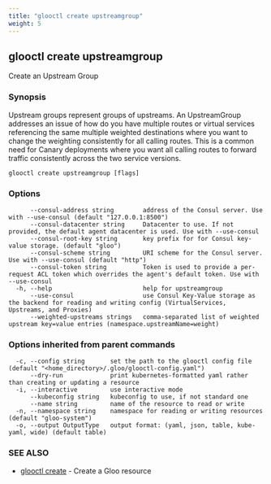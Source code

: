 ```yaml
---
title: "glooctl create upstreamgroup"
weight: 5
---
```

## glooctl create upstreamgroup

Create an Upstream Group

### Synopsis

Upstream groups represent groups of upstreams. An UpstreamGroup addresses an issue of how do you have multiple routes or virtual services referencing the same multiple weighted destinations where you want to change the weighting consistently for all calling routes. This is a common need for Canary deployments where you want all calling routes to forward traffic consistently across the two service versions.

```
glooctl create upstreamgroup [flags]
```

### Options

```
      --consul-address string        address of the Consul server. Use with --use-consul (default "127.0.0.1:8500")
      --consul-datacenter string     Datacenter to use. If not provided, the default agent datacenter is used. Use with --use-consul
      --consul-root-key string       key prefix for for Consul key-value storage. (default "gloo")
      --consul-scheme string         URI scheme for the Consul server. Use with --use-consul (default "http")
      --consul-token string          Token is used to provide a per-request ACL token which overrides the agent's default token. Use with --use-consul
  -h, --help                         help for upstreamgroup
      --use-consul                   use Consul Key-Value storage as the backend for reading and writing config (VirtualServices, Upstreams, and Proxies)
      --weighted-upstreams strings   comma-separated list of weighted upstream key=value entries (namespace.upstreamName=weight)
```

### Options inherited from parent commands

```
  -c, --config string       set the path to the glooctl config file (default "<home_directory>/.gloo/glooctl-config.yaml")
      --dry-run             print kubernetes-formatted yaml rather than creating or updating a resource
  -i, --interactive         use interactive mode
      --kubeconfig string   kubeconfig to use, if not standard one
      --name string         name of the resource to read or write
  -n, --namespace string    namespace for reading or writing resources (default "gloo-system")
  -o, --output OutputType   output format: (yaml, json, table, kube-yaml, wide) (default table)
```

### SEE ALSO

* [glooctl create](../glooctl_create)	 - Create a Gloo resource

